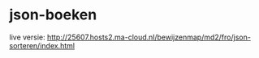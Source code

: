 # json-boeken


live versie: http://25607.hosts2.ma-cloud.nl/bewijzenmap/md2/fro/json-sorteren/index.html

